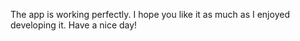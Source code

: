 The app is working perfectly. I hope you like it as much as I enjoyed developing it. Have a nice day!

